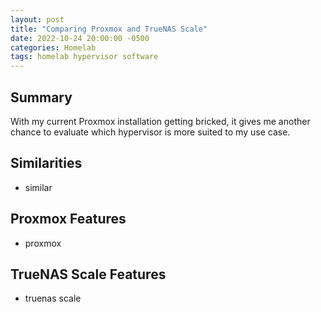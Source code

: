 ```yaml
---
layout: post
title: "Comparing Proxmox and TrueNAS Scale"
date: 2022-10-24 20:00:00 -0500
categories: Homelab
tags: homelab hypervisor software
---
```


## Summary

With my current Proxmox installation getting bricked, it gives me another chance to evaluate which hypervisor is more suited to my use case.

## Similarities

* similar

## Proxmox Features

* proxmox

## TrueNAS Scale Features

* truenas scale
